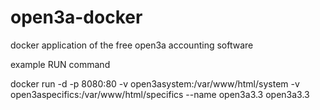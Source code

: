 # open3a-docker
docker application of the free open3a accounting software

example RUN command

docker run -d -p 8080:80 -v open3asystem:/var/www/html/system -v open3aspecifics:/var/www/html/specifics --name open3a3.3 open3a3.3
